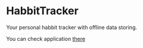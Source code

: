 # HabbitTracker
Your personal habbit tracker with offline data storing.

You can check application [there](https://bvdcode.github.io/HabbitTracker/)
